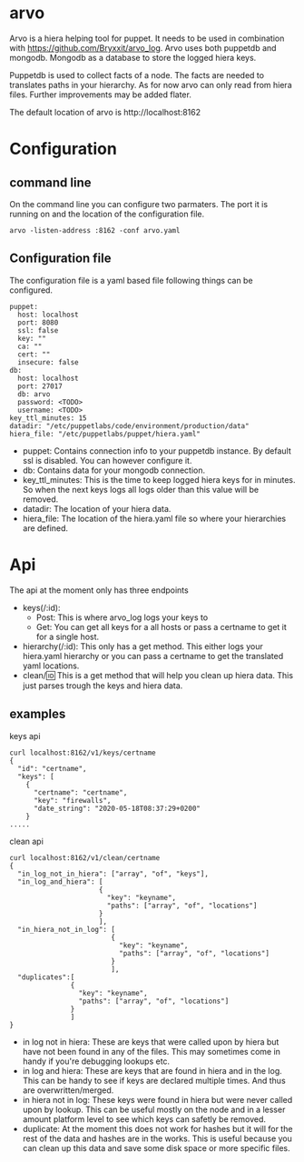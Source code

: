 # arvo
Arvo is a hiera helping tool for puppet. It needs to be used in combination with https://github.com/Bryxxit/arvo_log. Arvo uses both puppetdb and mongodb. Mongodb as a database to store the logged hiera keys. 

Puppetdb is used to collect facts of a node. The facts are needed to translates paths in your hierarchy. As for now arvo can only read from hiera files. Further improvements may be added flater.  

The default location of arvo is http://localhost:8162

# Configuration
## command line
On the command line you can configure two parmaters. The port it is running on and the location of the configuration file.
```
arvo -listen-address :8162 -conf arvo.yaml
```
## Configuration file
The configuration file is a yaml based file following things can be configured.
```
puppet:
  host: localhost
  port: 8080
  ssl: false
  key: ""
  ca: ""
  cert: ""
  insecure: false
db:
  host: localhost
  port: 27017
  db: arvo
  password: <TODO>
  username: <TODO>
key_ttl_minutes: 15
datadir: "/etc/puppetlabs/code/environment/production/data"
hiera_file: "/etc/puppetlabs/puppet/hiera.yaml"
```
+ puppet: Contains connection info to your puppetdb instance. By default ssl is disabled. You can however configure it.
+ db: Contains data for your mongodb connection.
+ key_ttl_minutes: This is the time to keep logged hiera keys for in minutes. So when the next keys logs all logs older than this value will be removed.
+ datadir: The location of your hiera data.
+ hiera_file: The location of the hiera.yaml file so where your hierarchies are defined.

# Api
The api at the moment only has three endpoints
+ keys(/:id):
  + Post: This is where arvo_log logs your keys to
  + Get: You can get all keys for a all hosts or pass a certname to get it for a single host.
+ hierarchy(/:id): This only has a get method. This either logs your hiera.yaml hierarchy or you can pass a certname to get the translated yaml locations.
+ clean/:id: This is a get method that will help you clean up hiera data. This just parses trough the keys and hiera data. 

## examples
keys api
```
curl localhost:8162/v1/keys/certname
{
  "id": "certname",
  "keys": [
    {
      "certname": "certname",
      "key": "firewalls",
      "date_string": "2020-05-18T08:37:29+0200"
    }
.....
```
clean api
```
curl localhost:8162/v1/clean/certname
{
  "in_log_not_in_hiera": ["array", "of", "keys"],
  "in_log_and_hiera": [
                      {
                        "key": "keyname",
                        "paths": ["array", "of", "locations"]
                      }
                      ],
  "in_hiera_not_in_log": [
                         {
                           "key": "keyname",
                           "paths": ["array", "of", "locations"]
                         }
                         ],
  "duplicates":[
               {
                 "key": "keyname",
                 "paths": ["array", "of", "locations"]
               }
               ]
}
```
+ in log not in hiera: These are keys that were called upon by hiera but have not been found in any of the
files. This may sometimes come in handy if you're debugging lookups etc.
+ in log and hiera: These are keys that are found in hiera and in the log. This can be handy to see if keys
are declared multiple times. And thus are overwritten/merged.
+ in hiera not in log: These keys were found in hiera but were never called upon by lookup. This can be
useful mostly on the node and in a lesser amount platform level to see which keys can
safetly be removed.
+ duplicate: At the moment this does not work for hashes but it will for the rest of the data and
hashes are in the works. This is useful because you can clean up this data and save some disk space or more specific files.



